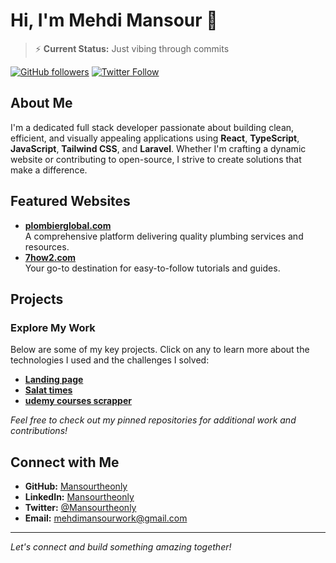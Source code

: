 # Hi, I'm Mehdi Mansour 👋


> ⚡ **Current Status:** Just vibing through commits


[![GitHub followers](https://img.shields.io/github/followers/Mansourtheonly?label=Followers&style=social)](https://github.com/Mansourtheonly)
[![Twitter Follow](https://img.shields.io/twitter/follow/Mansourtheonly?style=social)](https://twitter.com/Mansourtheonly)

## About Me

I'm a dedicated full stack developer passionate about building clean, efficient, and visually appealing applications using **React**, **TypeScript**, **JavaScript**, **Tailwind CSS**, and **Laravel**. Whether I'm crafting a dynamic website or contributing to open-source, I strive to create solutions that make a difference.

## Featured Websites

- **[plombierglobal.com](https://plombierglobal.com)**  
  A comprehensive platform delivering quality plumbing services and resources.
- **[7how2.com](https://7how2.com)**  
  Your go-to destination for easy-to-follow tutorials and guides.

## Projects

### Explore My Work
Below are some of my key projects. Click on any to learn more about the technologies I used and the challenges I solved:

- **[Landing page](https://github.com/Mansourtheonly/landing-page)**  
- **[Salat times](https://github.com/Mansourtheonly/my-prayer)**  
- **[udemy courses scrapper](https://github.com/Mansourtheonly/UdemyCourseScraper)**  

*Feel free to check out my pinned repositories for additional work and contributions!*

## Connect with Me

- **GitHub:** [Mansourtheonly](https://github.com/Mansourtheonly/landing-page)
- **LinkedIn:** [Mansourtheonly](https://www.linkedin.com/in/mansourtheonly)  
- **Twitter:** [@Mansourtheonly](https://twitter.com/Mansourtheonly)
- **Email:** [mehdimansourwork@gmail.com](mailto:mehdimansourwork@gmail.com)  

---

*Let's connect and build something amazing together!*
